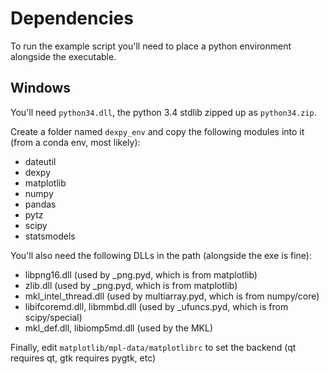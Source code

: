 
# Dependencies

To run the example script you'll need to place a python environment alongside the executable.

## Windows

You'll need `python34.dll`, the python 3.4 stdlib zipped up as `python34.zip`.

Create a folder named `dexpy_env` and copy the following modules into it (from a conda env, most likely):

 * dateutil
 * dexpy
 * matplotlib
 * numpy
 * pandas
 * pytz
 * scipy
 * statsmodels

You'll also need the following DLLs in the path (alongside the exe is fine):

 * libpng16.dll (used by _png.pyd, which is from matplotlib)
 * zlib.dll (used by _png.pyd, which is from matplotlib)
 * mkl_intel_thread.dll (used by multiarray.pyd, which is from numpy/core)
 * libifcoremd.dll, libmmbd.dll (used by _ufuncs.pyd, which is from scipy/special)
 * mkl_def.dll, libiomp5md.dll (used by the MKL)

Finally, edit `matplotlib/mpl-data/matplotlibrc` to set the backend (qt requires qt, gtk requires pygtk, etc)
